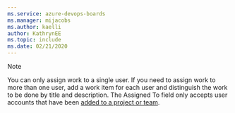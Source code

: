 ```yaml
---
ms.service: azure-devops-boards
ms.manager: mijacobs
ms.author: kaelli
author: KathrynEE
ms.topic: include
ms.date: 02/21/2020
---
```



> [!NOTE]   
> You can only assign work to a single user. If you need to assign work to more than one user, add a work item for each user and distinguish the work to be done by title and description. The Assigned To field only accepts user accounts that have been [added to a project or team](../../organizations/security/add-users-team-project.md).